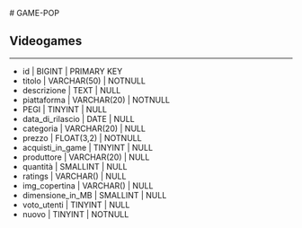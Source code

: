 <!-- db-first
Istruzioni:
Create un file di testo per descrivere un database di un negozio di videogiochi.
Strutturate il file come fatto oggi in classe.  Specificate: il nome del database, la tabella e le potenziali colonne con i tipi di dato. -->

# GAME-POP

## Videogames

---

-   id | BIGINT | PRIMARY KEY
-   titolo | VARCHAR(50) | NOTNULL
-   descrizione | TEXT | NULL
-   piattaforma | VARCHAR(20) | NOTNULL <!-- ps4, xbox, pc, ecc. -->
-   PEGI | TINYINT | NULL
-   data_di_rilascio | DATE | NULL
-   categoria | VARCHAR(20) | NULL <!-- simulazione, rompicapi, arcade, ecc. -->
-   prezzo | FLOAT(3,2) | NOTNULL
-   acquisti_in_game | TINYINT | NULL <!-- è un boolean, presenti o no -->
-   produttore | VARCHAR(20) | NULL
-   quantità | SMALLINT | NULL
-   ratings | VARCHAR() | NULL <!-- link al sito x che raccoglie le valutazioni dei gamers su quel gioco - es. metacritic -->
-   img_copertina | VARCHAR() | NULL <!-- link a img -->
-   dimensione_in_MB | SMALLINT | NULL
-   voto_utenti | TINYINT | NULL <!-- immaginiamo un sito interattivo del negozio con gli utenti che possono valutare il gioco su una scala a 5 -->
-   nuovo | TINYINT | NOTNULL <!-- nuovo o usato? abbiamo un boolean - se vero il gioco è nuovo -->
